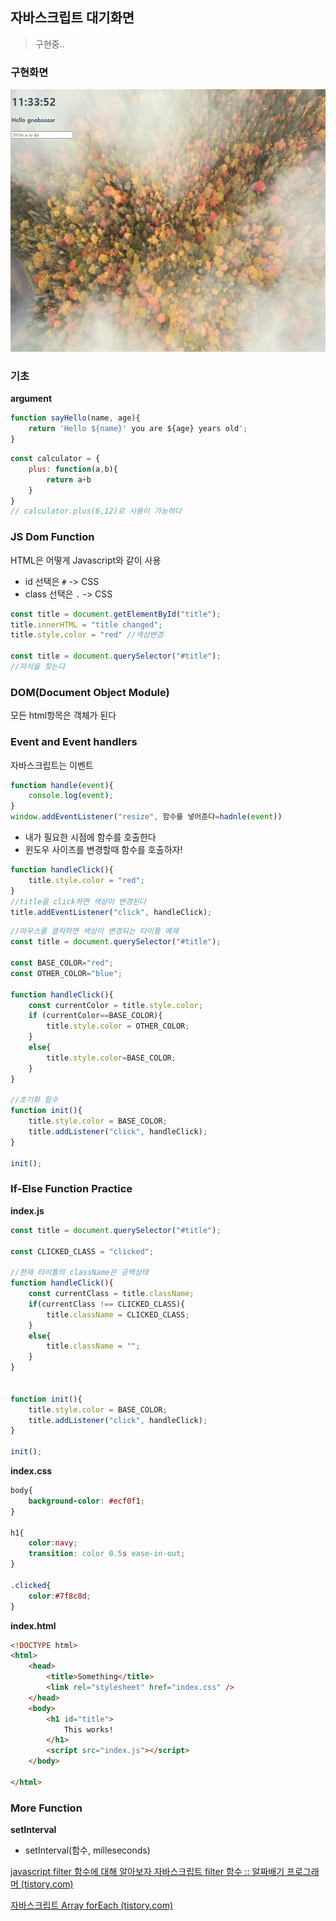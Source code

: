 ## 자바스크립트 대기화면

> 구현중..



### 구현화면

![구현중](images/%EA%B5%AC%ED%98%84%EC%A4%91.JPG)







### 기초

**argument**

```javascript
function sayHello(name, age){
    return 'Hello ${name}' you are ${age} years old';
}
```

```javascript
const calculator = {
    plus: function(a,b){
        return a+b
    }
}
// calculator.plus(6,12)로 사용이 가능하다
```



### JS Dom Function

HTML은 어떻게 Javascript와 같이 사용

- id 선택은 `#` -> CSS
- class 선택은 `.` -> CSS

```javascript
const title = document.getElementById("title");
title.innerHTML = "title changed";
title.style.color = "red" //색상변경

const title = document.querySelector("#title");
//자식을 찾는다
```



### DOM(Document Object Module)

모든 html항목은 객체가 된다



### Event and Event handlers

자바스크립트는 이벤트

```javascript
function handle(event){
    console.log(event);
}
window.addEventListener("resize", 함수를 넣어준다=hadnle(event))
```

- 내가 필요한 시점에 함수를 호출한다
- 윈도우 사이즈를 변경할때 함수를 호출하자!

```javascript
function handleClick(){
    title.style.color = "red";
}
//title을 click하면 색상이 변경된다
title.addEventListener("click", handleClick);
```

```javascript
//마우스를 클릭하면 색상이 변경되는 타이틀 예제
const title = document.querySelector("#title");

const BASE_COLOR="red";
const OTHER_COLOR="blue";

function handleClick(){
    const currentColor = title.style.color;
    if (currentColor==BASE_COLOR){
        title.style.color = OTHER_COLOR;
    }
    else{
        title.style.color=BASE_COLOR;
    }
}

//초기화 함수
function init(){
    title.style.color = BASE_COLOR;
    title.addListener("click", handleClick);
}

init();
```



### If-Else Function Practice

**index.js**

```javascript
const title = document.querySelector("#title");

const CLICKED_CLASS = "clicked";

//현재 타이틀의 className은 공백상태
function handleClick(){
    const currentClass = title.className;
    if(currentClass !== CLICKED_CLASS){
        title.className = CLICKED_CLASS;
    }
    else{
        title.className = "";
    }
}


function init(){
    title.style.color = BASE_COLOR;
    title.addListener("click", handleClick);
}

init();
```

**index.css**

```css
body{
    background-color: #ecf0f1;
}

h1{
    color:navy;
    transition: color 0.5s ease-in-out;
}

.clicked{
    color:#7f8c8d;
}
```

**index.html**

```html
<!DOCTYPE html>
<html>
    <head>
        <title>Something</title>
        <link rel="stylesheet" href="index.css" />
    </head>
    <body>
        <h1 id="title">
            This works!
        </h1>
        <script src="index.js"></script>
    </body>
    
</html>
```





### More Function

**setInterval**

- setInterval(함수, milleseconds)

[javascript filter 함수에 대해 알아보자 자바스크립트 filter 함수 :: 알짜배기 프로그래머 (tistory.com)](https://aljjabaegi.tistory.com/312)

[자바스크립트 Array forEach (tistory.com)](https://yuddomack.tistory.com/entry/자바스크립트-Array-forEach)